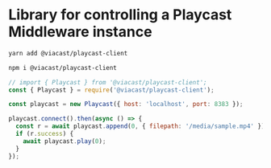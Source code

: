 # Library for controlling a Playcast Middleware instance

```bash
yarn add @viacast/playcast-client
```
```bash
npm i @viacast/playcast-client
```

```js
// import { Playcast } from '@viacast/playcast-client';
const { Playcast } = require('@viacast/playcast-client');

const playcast = new Playcast({ host: 'localhost', port: 8383 });

playcast.connect().then(async () => {
  const r = await playcast.append(0, { filepath: '/media/sample.mp4' });
  if (r.success) {
    await playcast.play(0);
  }
});
```

